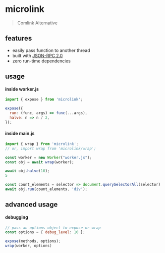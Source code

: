 # microlink
> Comlink Alternative

## features
- easily pass function to another thread
- built with [JSON-RPC 2.0](https://www.jsonrpc.org/specification)
- zero run-time dependencies

## usage
#### inside worker.js
```js
import { expose } from 'microlink';

expose({
  run: (func, args) => func(...args),
  halve: n => n / 2,
});
```

#### inside main.js
```js
import { wrap } from 'microlink';
// or, import wrap from 'microlink/wrap';

const worker = new Worker("worker.js");
const obj = await wrap(worker);

await obj.halve(10);
5

const count_elements = selector => document.querySelectorAll(selector).length;
await obj.run(count_elements, 'div');
```

## advanced usage
#### debugging
```js
// pass an options object to expose or wrap
const options = { debug_level: 10 };

expose(methods, options);
wrap(worker, options)
```

